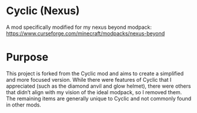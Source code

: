 # Cyclic (Nexus)
A mod specifically modified for my nexus beyond modpack:
https://www.curseforge.com/minecraft/modpacks/nexus-beyond

# Purpose
This project is forked from the Cyclic mod and aims to create a simplified and more focused version. While there were features of Cyclic that I appreciated (such as the diamond anvil and glow helmet), there were others that didn’t align with my vision of the ideal modpack, so I removed them. The remaining items are generally unique to Cyclic and not commonly found in other mods.
